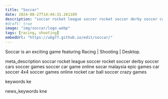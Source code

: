 ```yaml
---
title: "Soccar"
date: 2024-08-27T14:44:31.261189
description: "soccar rocket league soccer rocket soccer derby soccer cars soccer games soccer car game online socar malaysia epic games car soccer 4x4 soccer games online rocket car ball soccer crazy games"
#draft: true
image: "img/soccar/logo.webp"
tags: [racing, shooting]
embedUrl: "https://ubg77.github.io/edit/soccar/"
---
```


Soccar is an exciting game featuring Racing | Shooting | Desktop.

meta_description
soccar rocket league soccer rocket soccer derby soccer cars soccer games soccer car game online socar malaysia epic games car soccer 4x4 soccer games online rocket car ball soccer crazy games


keywords
ke


news_keywords
kne
